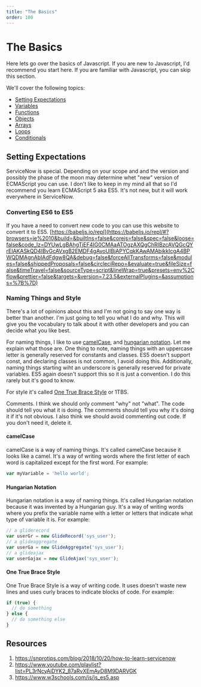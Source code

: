```yaml
---
title: "The Basics"
order: 100
---
```


# The Basics

Here lets go over the basics of Javascript.  If you are new to Javascript, I'd recommend you start here.  If you are familiar with Javascript, you can skip this section.

We'll cover the following topics:

* [Setting Expectations](#setting-expectations)
* [Variables](/javascript/variables)
* [Functions](/javascript/variables#functions)
* [Objects](/javascript/variables#objects)
* [Arrays](/javascript/variables#arrays)
* [Loops](#loops)
* [Conditionals](#conditionals)

## Setting Expectations

ServiceNow is special.  Depending on your scope and and the version and possibly the phase of the moon may determine whet "new" version of ECMAScript you can use.  I don't like to keep in my mind all that so I'd recommend you learn ECMAScript 5 aka ES5.  It's not new, but it will work everywhere in ServiceNow.

### Converting ES6 to ES5

If you have a need to convert new code to you can use this website to convert it to ES5.  [https://babeljs.io/repl](https://babeljs.io/repl/#?browsers=ie%2010&build=&builtIns=false&corejs=false&spec=false&loose=false&code_lz=DYUwLgBAhgTjEF4IG0CMAaATOgzAXQgChRIBzcAVQGcQYrEIAKASkQD4IBvGcAVxgB2EMDF4gAvoUIBjAPYCqkKAwAMAbikkIcgA4BPWQDMAgnAbIAdFdgw8QA&debug=false&forceAllTransforms=false&modules=false&shippedProposals=false&circleciRepo=&evaluate=true&fileSize=false&timeTravel=false&sourceType=script&lineWrap=true&presets=env%2Cflow&prettier=false&targets=&version=7.23.5&externalPlugins=&assumptions=%7B%7D)

### Naming Things and Style

There's a lot of opinions about this and I'm not going to say one way is better than another.  I'm just going to tell you what I do and why.  This will give you the vocabulary to talk about it with other developers and you can decide what you like best.

For naming things, I like to use [camelCase](https://en.wikipedia.org/wiki/Camel_case), and [hungarian notation](https://en.wikipedia.org/wiki/Hungarian_notation).  Let me explain what those are.  One thing to note, naming things with an uppercase letter is generally reserved for constants and classes.  ES5 doesn't support const, and declaring classes is not common, I avoid doing this.  Additionally, naming things starting wiht an underscore is generally reserved for private variables.  ES5 again doesn't support this so it is just a convention.  I do this rarely but it's good to know.

For style it's called [One True Brace Style](https://en.wikipedia.org/wiki/Indentation_style#Variant:_1TBS_.28OTBS.29) or 1TBS.

Comments.  I think we should only comment "why" not "what".  The code should tell you what it is doing.  The comments should tell you why it's doing it if it's not obvious.  I also think we should avoid commenting out code.  If you don't need it, delete it.

#### camelCase

camelCase is a way of naming things.  It's called camelCase because it looks like a camel.  It's a way of writing words where the first letter of each word is capitalized except for the first word.  For example:

```javascript
var myVariable = 'hello world';
```

#### Hungarian Notation

Hungarian notation is a way of naming things.  It's called Hungarian notation because it was invented by a Hungarian guy.  It's a way of writing words where you prefix the variable name with a letter or letters that indicate what type of variable it is.  For example:

```javascript
// a gliderecord 
var userGr = new GlideRecord('sys_user');
// a glideaggregate
var userGa = new GlideAggregate('sys_user');
// a glideajax
var userGajax = new GlideAjax('sys_user');

```

#### One True Brace Style

One True Brace Style is a way of writing code.  It uses doesn't waste new lines and uses curly braces to indicate blocks of code.  For example:

```javascript
if (true) {
  // do something
} else {
  // do something else
}
```


## Resources

1. https://snprotips.com/blog/2018/10/20/how-to-learn-servicenow
1. https://www.youtube.com/playlist?list=PL3rNcyAiDYK2_87aRvXEmAyD8M9DARVGK
1. https://www.w3schools.com/js/js_es5.asp
